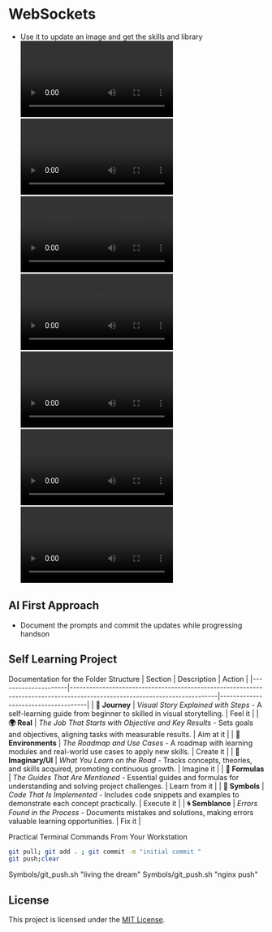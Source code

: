 # WebSockets
- Use it to update an image and get the skills and library 
![Watch 1](readme_watch_1.mp4)
![Watch 2](readme_watch_2.mp4)
![Watch 3](readme_watch_3.mp4)
![Watch 4](readme_watch_4.mp4)
![Watch 5](readme_watch_5.mp4)
![Watch 6](readme_watch_6.mp4)
![Watch 7](readme_watch_7.mp4)

## AI First Approach
- Document the prompts and commit the updates while progressing handson

## Self Learning Project 

Documentation for the Folder Structure
| Section             | Description                                                                                                               | Action              |
|---------------------|---------------------------------------------------------------------------------------------------------------------------|-------------------------------------|
| **🚀 Journey**      | *Visual Story Explained with Steps* - A self-learning guide from beginner to skilled in visual storytelling.              | Feel it |
| **🌍 Real**         | *The Job That Starts with Objective and Key Results* - Sets goals and objectives, aligning tasks with measurable results. | Aim at it   |
| **🌳 Environments** | *The Roadmap and Use Cases* - A roadmap with learning modules and real-world use cases to apply new skills.            | Create it |
| **🌌 Imaginary/UI**    | *What You Learn on the Road* - Tracks concepts, theories, and skills acquired, promoting continuous growth.            | Imagine it |
| **📐 Formulas**     | *The Guides That Are Mentioned* - Essential guides and formulas for understanding and solving project challenges.     |  Learn from it |
| **🔣 Symbols**      | *Code That Is Implemented* - Includes code snippets and examples to demonstrate each concept practically.              |  Execute it   |
| **🌀 Semblance**    | *Errors Found in the Process* - Documents mistakes and solutions, making errors valuable learning opportunities.       |  Fix it   |

Practical Terminal Commands From Your Workstation

```bash
git pull; git add . ; git commit -m "initial commit " 
git push;clear
```
Symbols/git_push.sh "living the dream"
Symbols/git_push.sh "nginx push"


## License

This project is licensed under the [MIT License](LICENSE).
